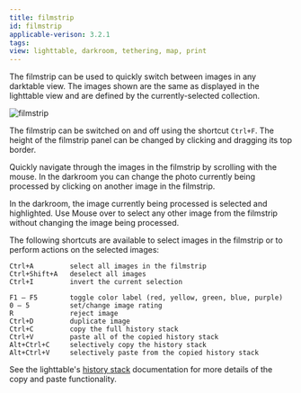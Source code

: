 ```yaml
---
title: filmstrip
id: filmstrip
applicable-verison: 3.2.1
tags: 
view: lighttable, darkroom, tethering, map, print
---
```


The filmstrip can be used to quickly switch between images in any darktable view. The images shown are the same as displayed in the lighttable view and are defined by the currently-selected collection.

![filmstrip](./filmstrip/filmstrip.png)

The filmstrip can be switched on and off using the shortcut `Ctrl+F`. The height of the filmstrip panel can be changed by clicking and dragging its top border.

Quickly navigate through the images in the filmstrip by scrolling with the mouse. In the darkroom you can change the photo currently being processed by clicking on another image in the filmstrip.

In the darkroom, the image currently being processed is selected and highlighted. Use Mouse over to select any other image from the filmstrip without changing the image being processed.

The following shortcuts are available to select images in the filmstrip or to perform actions on the selected images:

```
Ctrl+A         select all images in the filmstrip
Ctrl+Shift+A   deselect all images
Ctrl+I         invert the current selection

F1 – F5        toggle color label (red, yellow, green, blue, purple)
0 – 5          set/change image rating
R              reject image
Ctrl+D         duplicate image
Ctrl+C         copy the full history stack
Ctrl+V         paste all of the copied history stack
Alt+Ctrl+C     selectively copy the history stack
Alt+Ctrl+V     selectively paste from the copied history stack
```

See the lighttable's [history stack](../lighttable/history_stack.md) documentation for more details of the copy and paste functionality.

